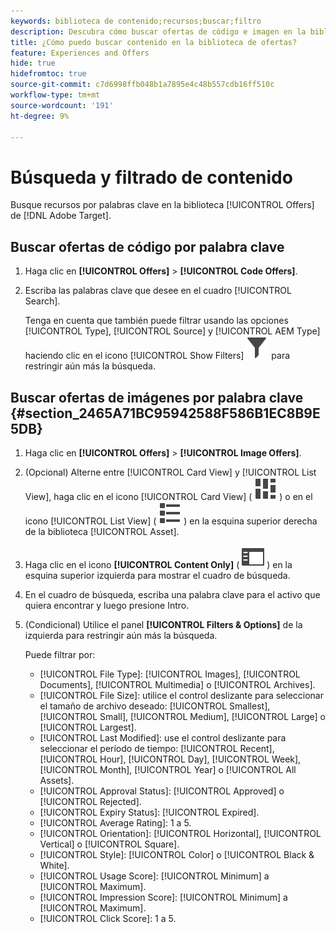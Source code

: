 ```yaml
---
keywords: biblioteca de contenido;recursos;buscar;filtro
description: Descubra cómo buscar ofertas de código e imagen en la biblioteca [!UICONTROL Offers].
title: ¿Cómo puedo buscar contenido en la biblioteca de ofertas?
feature: Experiences and Offers
hide: true
hidefromtoc: true
source-git-commit: c7d6998ffb048b1a7895e4c48b557cdb16ff510c
workflow-type: tm+mt
source-wordcount: '191'
ht-degree: 9%

---
```


# Búsqueda y filtrado de contenido

Busque recursos por palabras clave en la biblioteca [!UICONTROL Offers] de [!DNL Adobe Target].

## Buscar ofertas de código por palabra clave

1. Haga clic en **[!UICONTROL Offers]** > **[!UICONTROL Code Offers]**.
1. Escriba las palabras clave que desee en el cuadro [!UICONTROL Search].

   Tenga en cuenta que también puede filtrar usando las opciones [!UICONTROL Type], [!UICONTROL Source] y [!UICONTROL AEM Type] haciendo clic en el icono [!UICONTROL Show Filters] ![Mostrar icono de filtros](/help/main/assets/icons/Filter.svg) para restringir aún más la búsqueda.

## Buscar ofertas de imágenes por palabra clave {#section_2465A71BC95942588F586B1EC8B9E5DB}

1. Haga clic en **[!UICONTROL Offers]** > **[!UICONTROL Image Offers]**.

1. (Opcional) Alterne entre [!UICONTROL Card View] y [!UICONTROL List View], haga clic en el icono [!UICONTROL Card View] ( ![icono de vista de tarjeta](/help/main/assets/icons/ViewCard.svg) ) o en el icono [!UICONTROL List View] ( ![icono de vista de lista](/help/main/assets/icons/ViewList.svg) ) en la esquina superior derecha de la biblioteca [!UICONTROL Asset].
1. Haga clic en el icono **[!UICONTROL Content Only]** ( ![icono Solo contenido](/help/main/assets/icons/RailLeft.svg) ) en la esquina superior izquierda para mostrar el cuadro de búsqueda.
1. En el cuadro de búsqueda, escriba una palabra clave para el activo que quiera encontrar y luego presione Intro.
1. (Condicional) Utilice el panel **[!UICONTROL Filters & Options]** de la izquierda para restringir aún más la búsqueda.

   Puede filtrar por:

   * [!UICONTROL File Type]: [!UICONTROL Images], [!UICONTROL Documents], [!UICONTROL Multimedia] o [!UICONTROL Archives].
   * [!UICONTROL File Size]: utilice el control deslizante para seleccionar el tamaño de archivo deseado: [!UICONTROL Smallest], [!UICONTROL Small], [!UICONTROL Medium], [!UICONTROL Large] o [!UICONTROL Largest].
   * [!UICONTROL Last Modified]: use el control deslizante para seleccionar el período de tiempo: [!UICONTROL Recent], [!UICONTROL Hour], [!UICONTROL Day], [!UICONTROL Week], [!UICONTROL Month], [!UICONTROL Year] o [!UICONTROL All Assets].
   * [!UICONTROL Approval Status]: [!UICONTROL Approved] o [!UICONTROL Rejected].
   * [!UICONTROL Expiry Status]: [!UICONTROL Expired].
   * [!UICONTROL Average Rating]: 1 a 5.
   * [!UICONTROL Orientation]: [!UICONTROL Horizontal], [!UICONTROL Vertical] o [!UICONTROL Square].
   * [!UICONTROL Style]: [!UICONTROL Color] o [!UICONTROL Black & White].
   * [!UICONTROL Usage Score]: [!UICONTROL Minimum] a [!UICONTROL Maximum].
   * [!UICONTROL Impression Score]: [!UICONTROL Minimum] a [!UICONTROL Maximum].
   * [!UICONTROL Click Score]: 1 a 5.
